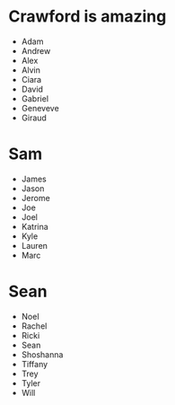 # Crawford is amazing
- Adam
- Andrew
- Alex
- Alvin
- Ciara
- David
- Gabriel
- Geneveve
- Giraud

# Sam
- James
- Jason
- Jerome
- Joe
- Joel
- Katrina
- Kyle
- Lauren
- Marc

# Sean
- Noel
- Rachel
- Ricki
- Sean
- Shoshanna
- Tiffany
- Trey
- Tyler
- Will


